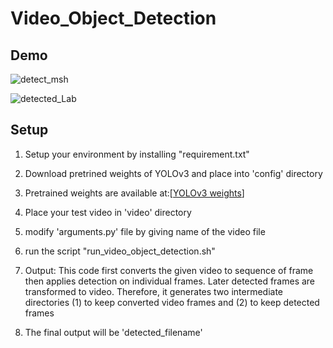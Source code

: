 # Video_Object_Detection

## Demo

![detect_msh](https://user-images.githubusercontent.com/21377671/110315178-e55f2180-802e-11eb-9569-684a6220100a.gif)

![detected_Lab](https://user-images.githubusercontent.com/21377671/110324824-86080e00-803c-11eb-9921-f6e38937545d.gif)

 ## Setup
 1. Setup your environment by installing "requirement.txt"

 2. Download pretrined weights of YOLOv3 and place into 'config' directory

 3. Pretrained weights are available at:[[YOLOv3 weights](https://drive.google.com/file/d/1GsEvAXcgzpKIZnB3raYngbz126dLkXr8/view?usp=sharing)]

 4. Place your test video in 'video' directory

 5. modify 'arguments.py' file by giving name of the video file

 6. run the script "run_video_object_detection.sh"

 7. Output: This code first converts the given video 
 	to sequence of frame then applies detection on individual frames. Later detected
 	frames are transformed to video.
 	Therefore, it generates two intermediate directories (1) to keep converted video frames
 	and (2) to keep detected frames

 8. The final output will be 'detected_filename'
